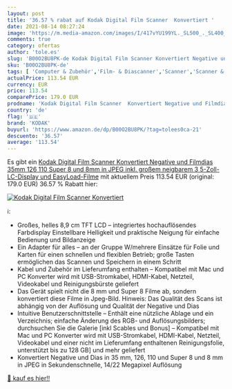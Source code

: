 ```yaml
---
layout: post
title: '36.57 % rabat auf Kodak Digital Film Scanner  Konvertiert '
date: 2021-08-14 08:27:24
image: 'https://m.media-amazon.com/images/I/417vYU199YL._SL500_._SL400_.jpg'
comments: true
category: ofertas
author: 'tole.es'
slug: 'B00O2BU8PK-de Kodak Digital Film Scanner Konvertiert Negative und...'
sku: 'B00O2BU8PK-de'
tags: [ 'Computer & Zubehör','Film- & Diascanner','Scanner','Scanner & Zubehör','kodak', ]
actualPrice: 113.54 EUR
currency: EUR
price: 113.54
comparePrice: 179.0 EUR
prodname: 'Kodak Digital Film Scanner  Konvertiert Negative und Filmdias 35mm  126  110  Super 8 und 8mm in JPEG inkl. großem neigbarem 3 5-Zoll-LC-Display und EasyLoad-Filme'
country: 'de'
flag: '🇩🇪'
brand: 'KODAK'
buyurl: 'https://www.amazon.de/dp/B00O2BU8PK/?tag=tolees0ca-21'
descuento: '36.57'
average: '113.54'
---
```


Es gibt ein [Kodak Digital Film Scanner  Konvertiert Negative und Filmdias 35mm  126  110  Super 8 und 8mm in JPEG inkl. großem neigbarem 3 5-Zoll-LC-Display und EasyLoad-Filme](https://www.amazon.de/dp/B00O2BU8PK/?tag=tolees0ca-21) mit aktuellem Preis 113.54 EUR (original: 179.0 EUR) 36.57 % Rabatt hier:

[![Kodak Digital Film Scanner  Konvertiert ](https://m.media-amazon.com/images/I/417vYU199YL._SL500_._SL400_.jpg)](https://www.amazon.de/dp/B00O2BU8PK/?tag=tolees0ca-21)

ℹ️:

- Großes, helles 8,9 cm TFT LCD – integriertes hochauflösendes Farbdisplay Einstellbare Helligkeit und praktische Neigung für einfache Bedienung und Bildanzeige
- Ein Adapter für alles – an der Gruppe W/mehrere Einsätze für Folie und Karten für einen schnellen und flexiblen Betrieb; große Tasten ermöglichen das Scannen und Speichern in einem Schritt
- Kabel und Zubehör im Lieferumfang enthalten – Kompatibel mit Mac und PC Konverter wird mit USB-Stromkabel, HDMI-Kabel, Netzteil, Videokabel und Reinigungsbürste geliefert
- Das Gerät spielt nicht die 8 mm und Super 8 Filme ab, sondern konvertiert diese Filme in Jpeg-Bild. Hinweis: Das Qualität des Scans ist abhängig von der Auflösung und Qualität der Negative und Dias
- Intuitive Benutzerschnittstelle – Enthält eine nützliche Ablage und ein Verzeichnis; einfache Änderung des RGB- und Auflösungsbilders; durchsuchen Sie die Galerie [inkl Scables und Bonus] – Kompatibel mit Mac und PC Konverter wird mit USB-Stromkabel, HDMI-Kabel, Netzteil, Videokabel und einer nicht im Lieferumfang enthaltenen Reinigungsfolie, unterstützt bis zu 128 GB] und mehr geliefert
- Konvertiert Negative und Dias in 35 mm, 126, 110 und Super 8 und 8 mm in JPEG in Sekundenschnelle, 14/22 Megapixel Auflösung

[🛒 kauf es hier!!](https://www.amazon.de/dp/B00O2BU8PK/?tag=tolees0ca-21)
